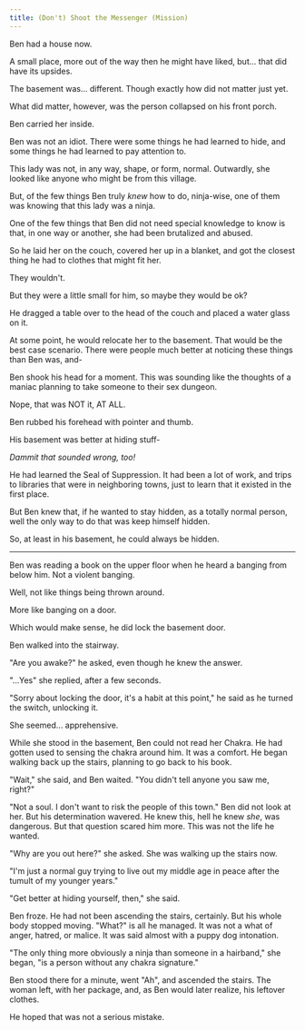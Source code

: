 ```yaml
---
title: (Don't) Shoot the Messenger (Mission)
---
```



Ben had a house now.

A small place, more out of the way then he might have liked, but... that did have its upsides.

The basement was... different. Though exactly how did not matter just yet.

What did matter, however, was the person collapsed on his front porch.

Ben carried her inside.

Ben was not an idiot. There were some things he had learned to hide, and some things he had learned to pay attention to.

This lady was not, in any way, shape, or form, normal. Outwardly, she looked like anyone who might be from this village.

But, of the few things Ben truly _knew_ how to do, ninja-wise, one of them was knowing that this lady was a ninja.

One of the few things that Ben did not need special knowledge to know is that, in one way or another, she had been brutalized and abused.

So he laid her on the couch, covered her up in a blanket, and got the closest thing he had to clothes that might fit her.

They wouldn't. 

But they were a little small for him, so maybe they would be ok?

He dragged a table over to the head of the couch and placed a water glass on it. 

At some point, he would relocate her to the basement. That would be the best case scenario. There were people much better at noticing these things than Ben was, and-

Ben shook his head for a moment. This was sounding like the thoughts of a maniac planning to take someone to their sex dungeon.

Nope, that was NOT it, AT ALL.

Ben rubbed his forehead with pointer and thumb.

His basement was better at hiding stuff-

_Dammit that sounded wrong, too!_

He had learned the Seal of Suppression. It had been a lot of work, and trips to libraries that were in neighboring towns, just to learn that it existed in the first place.

But Ben knew that, if he wanted to stay hidden, as a totally normal person, well the only way to do that was keep himself hidden.

So, at least in his basement, he could always be hidden.

***

Ben was reading a book on the upper floor when he heard a banging from below him. Not a violent banging.

Well, not like things being thrown around.

More like banging on a door.

Which would make sense, he did lock the basement door.

Ben walked into the stairway.

"Are you awake?" he asked, even though he knew the answer.

"...Yes" she replied, after a few seconds.

"Sorry about locking the door, it's a habit at this point," he said as he turned the switch, unlocking it.

She seemed... apprehensive.

While she stood in the basement, Ben could not read her Chakra. He had gotten used to sensing the chakra around him. It was a comfort. He began walking back up the stairs, planning to go back to his book.

"Wait," she said, and Ben waited. "You didn't tell anyone you saw me, right?"

"Not a soul. I don't want to risk the people of this town." Ben did not look at her. But his determination wavered. He knew this, hell he knew _she_, was dangerous. But that question scared him more. This was not the life he wanted.

"Why are you out here?" she asked. She was walking up the stairs now.

"I'm just a normal guy trying to live out my middle age in peace after the tumult of my younger years."

"Get better at hiding yourself, then," she said.

Ben froze. He had not been ascending the stairs, certainly. But his whole body stopped moving. "What?" is all he managed. It was not a what of anger, hatred, or malice. It was said almost with a puppy dog intonation.

"The only thing more obviously a ninja than someone in a hairband," she began, "is a person without any chakra signature."

Ben stood there for a minute, went "Ah", and ascended the stairs. The woman left, with her package, and, as Ben would later realize, his leftover clothes.

He hoped that was not a serious mistake.